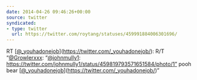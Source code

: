 ```yaml
---
date: 2014-04-26 09:46:26+00:00
source: twitter
syndicated:
- type: twitter
  url: https://twitter.com/roytang/statuses/459991884006301696/
---
```


RT [[@_youhadonejob](https://twitter.com/_youhadonejob/)](https://twitter.com/_youhadonejob/): R/T “[@Growlerxxx](https://twitter.com/Growlerxxx/): “[@johnmully1](https://twitter.com/johnmully1/): https://twitter.com/johnmully1/status/459819793571651584/photo/1” pooh bear [[@_youhadonejob](https://twitter.com/_youhadonejob/)](https://twitter.com/_youhadonejob/)”